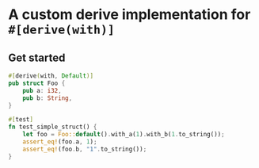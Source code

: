 # A custom derive implementation for `#[derive(with)]`

## Get started
```rust
#[derive(with, Default)]
pub struct Foo {
    pub a: i32,
    pub b: String,
}

#[test]
fn test_simple_struct() {
    let foo = Foo::default().with_a(1).with_b(1.to_string());
    assert_eq!(foo.a, 1);
    assert_eq!(foo.b, "1".to_string());
}
```